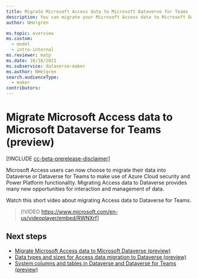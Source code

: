```yaml
---
title: Migrate Microsoft Access data to Microsoft Dataverse for Teams (contains video) | Microsoft Docs
description: You can migrate your Microsoft Access data to Microsoft Dataverse for Teams
author: NHelgren

ms.topic: overview
ms.custom: 
  - model
  - intro-internal
ms.reviewer: matp
ms.date: 10/18/2021
ms.subservice: dataverse-maker
ms.author: NHelgren
search.audienceType: 
  - maker
contributors:
---
```

# Migrate Microsoft Access data to Microsoft Dataverse for Teams (preview)

[!INCLUDE [cc-beta-prerelease-disclaimer](../includes/cc-beta-prerelease-disclaimer.md)]

Microsoft Access users can now choose to migrate their data into Dataverse or Dataverse for Teams to make use of Azure Cloud security and Power Platform functionality. Migrating Access data to Dataverse provides many new opportunities for interaction and management of data.

Watch this short video about migrating Access data to Dataverse for Teams.
> [!VIDEO https://www.microsoft.com/en-us/videoplayer/embed/RWNXrf]

## Next steps

- [Migrate Microsoft Access data to Microsoft Dataverse (preview)](../maker/data-platform/migrate-access-to-dataverse.md)
- [Data types and sizes for Access data migration to Dataverse (preview)](../maker/data-platform/migrate-access-datatypes.md)
- [System columns and tables in Dataverse and Dataverse for Teams (preview)](../maker/data-platform/access-migrate-linked-tables.md)
